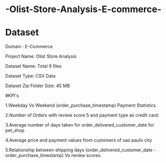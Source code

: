 # -Olist-Store-Analysis-E-commerce-
# Dataset
Domain : E-Commerce

Project Name: Olist Store Analysis

Dataset Name: Total 9 files

Dataset Type: CSV Data

Dataset Zip Folder Size: 45 MB

#KPI's

1.Weekday Vs Weekend (order_purchase_timestamp) Payment Statistics

2.Number of Orders with review score 5 and payment type as credit card.

3.Average number of days taken for order_delivered_customer_date for pet_shop

4.Average price and payment values from customers of sao paulo city

5.Relationship between shipping days (order_delivered_customer_date - order_purchase_timestamp) Vs review scores.
